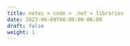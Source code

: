 ```yaml
---
title: notes > code > .net > libraries
date: 2023-06-09T00:00:00-06:00
draft: false
weight: 1
---
```

